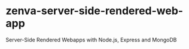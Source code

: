 # zenva-server-side-rendered-web-app
Server-Side Rendered Webapps with Node.js, Express and MongoDB
